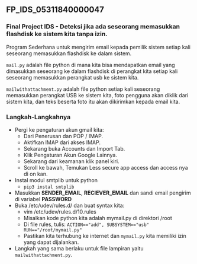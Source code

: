 ## FP_IDS_05311840000047
### Final Project IDS - Deteksi jika ada seseorang memasukkan flashdisk ke sistem kita tanpa izin. <br>

Program Sederhana untuk mengirim email kepada pemilik sistem setiap kali seseorang memasukkan flashdisk ke dalam sistem.<br>

`mail.py` adalah file python di mana kita bisa mendapatkan email yang dimasukkan seseorang ke dalam flashdisk di perangkat kita setiap kali seseorang memasukkan perangkat usb ke sistem kita. <br>

`mailwithattachment.py` adalah file python setiap kali seseorang memasukkan perangkat USB ke sistem kita, foto pengguna akan diklik dari sistem kita, dan teks beserta foto itu akan dikirimkan kepada email kita.

### Langkah-Langkahnya
- Pergi ke pengaturan akun gmail kita:
  - Dari Penerusan dan POP / IMAP.
  - Aktifkan IMAP dari akses IMAP.
  - Sekarang buka Accounts dan Import Tab.
  - Klik Pengaturan Akun Google Lainnya.
  - Sekarang dari keamanan klik panel kiri.
  - Scroll ke bawah, Temukan Less secure app access dan access nya di on kan.<br>
- Instal modul smtplib untuk python
  - `pip3 instal smtplib`<br>
- Masukkan <b>SENDER_EMAIL</b>, <b>RECIEVER_EMAIL</b> dan sandi email pengirim di variabel <b>PASSWORD</b><br>
- Buka /etc/udev/rules.d/ dan buat syntax kita:
  - vim /etc/udev/rules.d/10.rules
  - Misalkan kode python kita adalah mymail.py di direktori /root
  - Di file rules, tulis: `ACTION=="add", SUBSYSTEM=="usb" RUN=="/root/mymail.py"`
  - Pastikan kita terhubung ke internet dan `mymail.py` kita memiliki izin yang dapat dijalankan.<br>
- Langkah yang sama berlaku untuk file lampiran yaitu `mailwithattachment.py`.
